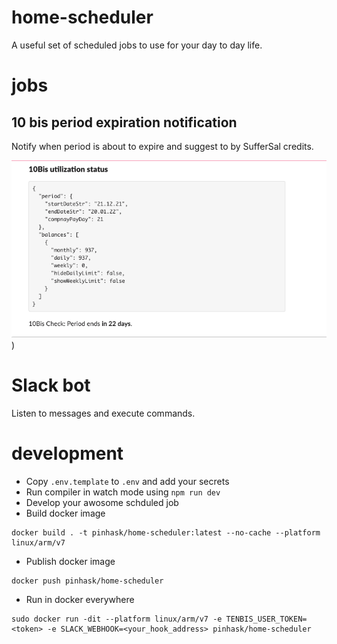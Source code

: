 # home-scheduler
A useful set of scheduled jobs to use for your day to day life.

# jobs

## 10 bis period expiration notification
Notify when period is about to expire and suggest to by SufferSal credits.

![](docs/10bis-slack-notif.png))

# Slack bot
Listen to messages and execute commands.

# development
- Copy `.env.template` to `.env` and add your secrets
- Run compiler in watch mode using `npm run dev` 
- Develop your awosome schduled job
- Build docker image
```
docker build . -t pinhask/home-scheduler:latest --no-cache --platform linux/arm/v7
```
- Publish docker image
```
docker push pinhask/home-scheduler
```
- Run in docker everywhere
```
sudo docker run -dit --platform linux/arm/v7 -e TENBIS_USER_TOKEN=<token> -e SLACK_WEBHOOK=<your_hook_address> pinhask/home-scheduler
```

